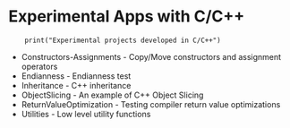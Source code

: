 Experimental Apps with C/C++
==============

```
    print("Experimental projects developed in C/C++")
```

* Constructors-Assignments - Copy/Move constructors and assignment operators
* Endianness - Endianness test
* Inheritance - C++ inheritance
* ObjectSlicing - An example of C++ Object Slicing
* ReturnValueOptimization - Testing compiler return value optimizations
* Utilities - Low level utility functions



